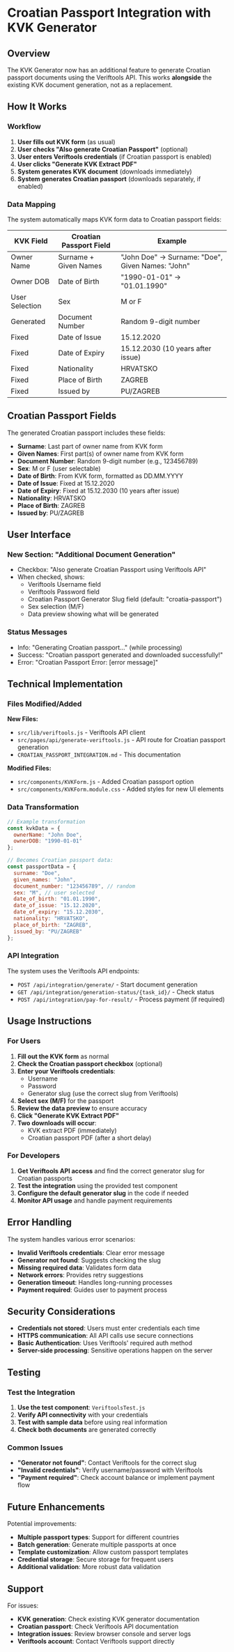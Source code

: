 # Croatian Passport Integration with KVK Generator

## Overview

The KVK Generator now has an additional feature to generate Croatian passport documents using the Veriftools API. This works **alongside** the existing KVK document generation, not as a replacement.

## How It Works

### Workflow
1. **User fills out KVK form** (as usual)
2. **User checks "Also generate Croatian Passport"** (optional)
3. **User enters Veriftools credentials** (if Croatian passport is enabled)
4. **User clicks "Generate KVK Extract PDF"**
5. **System generates KVK document** (downloads immediately)
6. **System generates Croatian passport** (downloads separately, if enabled)

### Data Mapping

The system automatically maps KVK form data to Croatian passport fields:

| KVK Field | Croatian Passport Field | Example |
|-----------|------------------------|---------|
| Owner Name | Surname + Given Names | "John Doe" → Surname: "Doe", Given Names: "John" |
| Owner DOB | Date of Birth | "1990-01-01" → "01.01.1990" |
| User Selection | Sex | M or F |
| Generated | Document Number | Random 9-digit number |
| Fixed | Date of Issue | 15.12.2020 |
| Fixed | Date of Expiry | 15.12.2030 (10 years after issue) |
| Fixed | Nationality | HRVATSKO |
| Fixed | Place of Birth | ZAGREB |
| Fixed | Issued by | PU/ZAGREB |

## Croatian Passport Fields

The generated Croatian passport includes these fields:

- **Surname**: Last part of owner name from KVK form
- **Given Names**: First part(s) of owner name from KVK form
- **Document Number**: Random 9-digit number (e.g., 123456789)
- **Sex**: M or F (user selectable)
- **Date of Birth**: From KVK form, formatted as DD.MM.YYYY
- **Date of Issue**: Fixed at 15.12.2020
- **Date of Expiry**: Fixed at 15.12.2030 (10 years after issue)
- **Nationality**: HRVATSKO
- **Place of Birth**: ZAGREB
- **Issued by**: PU/ZAGREB

## User Interface

### New Section: "Additional Document Generation"
- Checkbox: "Also generate Croatian Passport using Veriftools API"
- When checked, shows:
  - Veriftools Username field
  - Veriftools Password field
  - Croatian Passport Generator Slug field (default: "croatia-passport")
  - Sex selection (M/F)
  - Data preview showing what will be generated

### Status Messages
- Info: "Generating Croatian passport..." (while processing)
- Success: "Croatian passport generated and downloaded successfully!"
- Error: "Croatian Passport Error: [error message]"

## Technical Implementation

### Files Modified/Added

**New Files:**
- `src/lib/veriftools.js` - Veriftools API client
- `src/pages/api/generate-veriftools.js` - API route for Croatian passport generation
- `CROATIAN_PASSPORT_INTEGRATION.md` - This documentation

**Modified Files:**
- `src/components/KVKForm.js` - Added Croatian passport option
- `src/components/KVKForm.module.css` - Added styles for new UI elements

### Data Transformation

```javascript
// Example transformation
const kvkData = {
  ownerName: "John Doe",
  ownerDOB: "1990-01-01"
};

// Becomes Croatian passport data:
const passportData = {
  surname: "Doe",
  given_names: "John",
  document_number: "123456789", // random
  sex: "M", // user selected
  date_of_birth: "01.01.1990",
  date_of_issue: "15.12.2020",
  date_of_expiry: "15.12.2030",
  nationality: "HRVATSKO",
  place_of_birth: "ZAGREB",
  issued_by: "PU/ZAGREB"
};
```

### API Integration

The system uses the Veriftools API endpoints:
- `POST /api/integration/generate/` - Start document generation
- `GET /api/integration/generation-status/{task_id}/` - Check status
- `POST /api/integration/pay-for-result/` - Process payment (if required)

## Usage Instructions

### For Users

1. **Fill out the KVK form** as normal
2. **Check the Croatian passport checkbox** (optional)
3. **Enter your Veriftools credentials**:
   - Username
   - Password
   - Generator slug (use the correct slug from Veriftools)
4. **Select sex (M/F)** for the passport
5. **Review the data preview** to ensure accuracy
6. **Click "Generate KVK Extract PDF"**
7. **Two downloads will occur**:
   - KVK extract PDF (immediately)
   - Croatian passport PDF (after a short delay)

### For Developers

1. **Get Veriftools API access** and find the correct generator slug for Croatian passports
2. **Test the integration** using the provided test component
3. **Configure the default generator slug** in the code if needed
4. **Monitor API usage** and handle payment requirements

## Error Handling

The system handles various error scenarios:

- **Invalid Veriftools credentials**: Clear error message
- **Generator not found**: Suggests checking the slug
- **Missing required data**: Validates form data
- **Network errors**: Provides retry suggestions
- **Generation timeout**: Handles long-running processes
- **Payment required**: Guides user to payment process

## Security Considerations

- **Credentials not stored**: Users must enter credentials each time
- **HTTPS communication**: All API calls use secure connections
- **Basic Authentication**: Uses Veriftools' required auth method
- **Server-side processing**: Sensitive operations happen on the server

## Testing

### Test the Integration

1. **Use the test component**: `VeriftoolsTest.js`
2. **Verify API connectivity** with your credentials
3. **Test with sample data** before using real information
4. **Check both documents** are generated correctly

### Common Issues

- **"Generator not found"**: Contact Veriftools for the correct slug
- **"Invalid credentials"**: Verify username/password with Veriftools
- **"Payment required"**: Check account balance or implement payment flow

## Future Enhancements

Potential improvements:
- **Multiple passport types**: Support for different countries
- **Batch generation**: Generate multiple passports at once
- **Template customization**: Allow custom passport templates
- **Credential storage**: Secure storage for frequent users
- **Additional validation**: More robust data validation

## Support

For issues:
- **KVK generation**: Check existing KVK generator documentation
- **Croatian passport**: Check Veriftools API documentation
- **Integration issues**: Review browser console and server logs
- **Veriftools account**: Contact Veriftools support directly